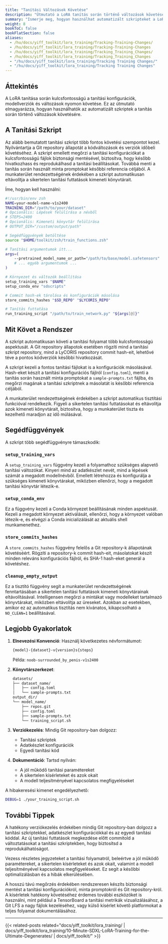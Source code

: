 ```yaml
---
title: "Tanítási Változások Követése"
description: "Útmutató a LoRA tanítás során történő változások követéséhez automatizált szkriptek segítségével"
summary: "Ismerje meg, hogyan használhat automatizált szkripteket a LoRA tanítási folyamat rendszerezéséhez és követéséhez, beleértve a modellverziók kezelését, a konfigurációk biztonsági mentését és a tiszta tanítási munkakörnyezet fenntartását."
weight: 8
bookToC: false
bookFlatSection: false
aliases:
  - /hu/docs/yiff_toolkit/lora_training/Tracking-Training-Changes/
  - /hu/docs/yiff_toolkit/lora_training/Tracking-Training-Changes
  - /hu/docs/yiff_toolkit/lora_training/Tracking_Training_Changes/
  - /hu/docs/yiff_toolkit/lora_training/Tracking_Training_Changes
  - "/hu/docs/yiff_toolkit/lora_training/Tracking Training Changes/"
  - "/hu/docs/yiff_toolkit/lora_training/Tracking Training Changes"
---
```


## Áttekintés

A LoRA tanítása során kulcsfontosságú a tanítási konfigurációk, modellverziók és változások nyomon követése. Ez az útmutató elmagyarázza, hogyan használhatók az automatizált szkriptek a tanítás során történő változások követésére.

## A Tanítási Szkript

Az alább bemutatott tanítási szkript több fontos követési szempontot kezel. Nyilvántartja a Git repository állapotát a kódváltozások és verziók időbeli követéséhez. A szkript emellett megőrzi a tanítási konfigurációkat a kulcsfontosságú fájlok biztonsági mentésével, biztosítva, hogy később hivatkozhass és reprodukálhasd a tanítási beállításokat. Továbbá menti a tanítás során használt minta promptokat későbbi referencia céljából. A munkaterület rendezettségének érdekében a szkript automatikusan eltávolítja a sikertelen tanítási futtatások kimeneti könyvtárait.

Íme, hogyan kell használni:

```zsh
#!/usr/bin/env zsh
NAME=your-model-name-v1s2400
TRAINING_DIR="/path/to/your/dataset"
# Opcionális: Lépések felülírása a névből
# STEPS=2400
# Opcionális: Kimeneti könyvtár felülírása
# OUTPUT_DIR="/custom/output/path"

# Segédfüggvények betöltése
source "$HOME/toolkit/zsh/train_functions.zsh"

# Tanítási argumentumok itt...
args=(
    --pretrained_model_name_or_path="/path/to/base/model.safetensors"
    # ... egyéb argumentumok ...
)

# Környezet és változók beállítása
setup_training_vars "$NAME"
setup_conda_env "sdscripts"

# Commit hash-ek tárolása és konfigurációk másolása
store_commits_hashes "$SD_REPO" "$LYCORIS_REPO"

# Tanítás futtatása
run_training_script "/path/to/train_network.py" "${args[@]}"
```

## Mit Követ a Rendszer

A szkript automatikusan követi a tanítási folyamat több kulcsfontosságú aspektusát. A Git repository állapotok esetében rögzíti mind a tanítási szkript repository, mind a LyCORIS repository commit hash-eit, lehetővé téve a pontos kódverziók későbbi hivatkozását.

A szkript kezeli a fontos tanítási fájlokat is a konfigurációk másolásával. Hash-eket készít a tanítási konfigurációs fájlról (`config.toml`), menti a tanítás során használt minta promptokat a `sample-prompts.txt` fájlba, és megőrzi magának a tanítási szkriptnek a másolatát is későbbi referencia céljából.

A munkaterület rendezettségének érdekében a szkript automatikus tisztítási funkcióval rendelkezik. Figyeli a sikertelen tanítási futtatásokat és eltávolítja azok kimeneti könyvtárait, biztosítva, hogy a munkaterület tiszta és kezelhető maradjon az idő múlásával.

## Segédfüggvények

A szkript több segédfüggvényre támaszkodik:

### `setup_training_vars`

A `setup_training_vars` függvény kezeli a folyamathoz szükséges alapvető tanítási változókat. Kinyeri mind az adatkészlet nevét, mind a lépések számát a megadott modellnévből. Emellett létrehozza és konfigurálja a szükséges kimeneti könyvtárakat, miközben ellenőrzi, hogy a megadott tanítási könyvtár létezik-e.

### `setup_conda_env`

Ez a függvény kezeli a Conda környezet beállításának minden aspektusát. Kezeli a megadott környezet aktiválását, ellenőrzi, hogy a környezet valóban létezik-e, és elvégzi a Conda inicializálását az aktuális shell munkamenethez.

### `store_commits_hashes`

A `store_commits_hashes` függvény felelős a Git repository-k állapotának követéséért. Rögzíti a repository-k commit hash-eit, másolatokat készít minden releváns konfigurációs fájlról, és SHA-1 hash-eket generál a követéshez.

### `cleanup_empty_output`

Ez a tisztító függvény segít a munkaterület rendezettségének fenntartásában a sikertelen tanítási futtatások kimeneti könyvtárainak eltávolításával. Intelligensen megőrzi a mintákat vagy modelleket tartalmazó könyvtárakat, miközben eltávolítja az üreseket. Azokban az esetekben, amikor ez az automatikus tisztítás nem kívánatos, kikapcsolható a `NO_CLEAN=1` beállításával.

## Legjobb Gyakorlatok

1. **Elnevezési Konvenció**: Használj következetes névformátumot:

   ```bash
   {model}-{dataset}-v{version}s{steps}
   ```

   Példa: `noob-surrounded_by_penis-v1s2400`

2. **Könyvtárszerkezet**:

   ```bash
   datasets/
   ├── dataset_name/
   │   ├── config.toml
   │   └── sample-prompts.txt
   output_dir/
   └── model_name/
       ├── repos.git
       ├── config.toml
       ├── sample-prompts.txt
       └── training_script.sh
   ```

3. **Verziókezelés**: Mindig Git repository-ban dolgozz:
   - Tanítási szkriptek
   - Adatkészlet konfigurációk
   - Egyedi tanítási kód

4. **Dokumentáció**: Tartsd nyilván:
   - A jól működő tanítási paramétereket
   - A sikertelen kísérleteket és azok okait
   - A modell teljesítményével kapcsolatos megfigyeléseket

A hibakeresési kimenet engedélyezhető:

```bash
DEBUG=1 ./your_training_script.sh
```

## További Tippek

A hatékony verziókezelés érdekében mindig Git repository-ban dolgozz a tanítási szkriptekkel, adatkészlet konfigurációkkal és az egyedi tanítási kóddal. Az új tanítási futtatások megkezdése előtt commitold a változtatásokat a tanítási szkriptekben, hogy biztosítsd a reprodukálhatóságot.

Vezess részletes jegyzeteket a tanítási folyamatról, beleértve a jól működő paramétereket, a sikertelen kísérleteket és azok okait, valamint a modell teljesítményével kapcsolatos megfigyeléseket. Ez segít a későbbi optimalizálásban és a hibák elkerülésében.

A hosszú távú megőrzés érdekében rendszeresen készíts biztonsági mentést a tanítási konfigurációkról, minta promptokról és Git repository-król. A kísérletek hatékony követéséhez érdemes további eszközöket is használni, mint például a TensorBoard a tanítási metrikák vizualizálásához, a Git LFS a nagy fájlok kezeléséhez, vagy külső kísérlet követő platformokat a teljes folyamat dokumentálásához.

---

<!--
HUGO_SEARCH_EXCLUDE_START
-->
{{< related-posts related="docs/yiff_toolkit/lora_training/ | docs/yiff_toolkit/lora_training/10-Minute-SDXL-LoRA-Training-for-the-Ultimate-Degenerates/ | docs/yiff_toolkit/" >}}
<!--
HUGO_SEARCH_EXCLUDE_END
-->
